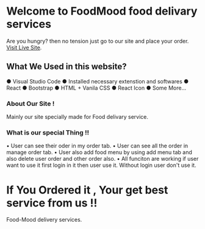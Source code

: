 # Welcome to FoodMood food delivary services

Are you hungry? then no tension just go to our site and place your order. [Visit Live Site](https://food-mood-1467e.web.app/).

## What We Used in this website?

● Visual Studio Code
● Installed necessary extenstion and softwares
● React
● Bootstrap
● HTML + Vanila CSS
● React Icon
● Some More...

### About Our Site !

Mainly our site specially made for Food delivary service. 

### What is our special Thing !!

•	User can see their oder in my order tab. 
•	User can see all the order in manage order tab. 
•	User also add food menu by using add menu tab and also delete user order and other order also. 
•	All funciton are working if user want to use it first login in it then user use it. Without login user don't use it.   


# If You Ordered it  , Your get best service from us !!
Food-Mood delivery services.
